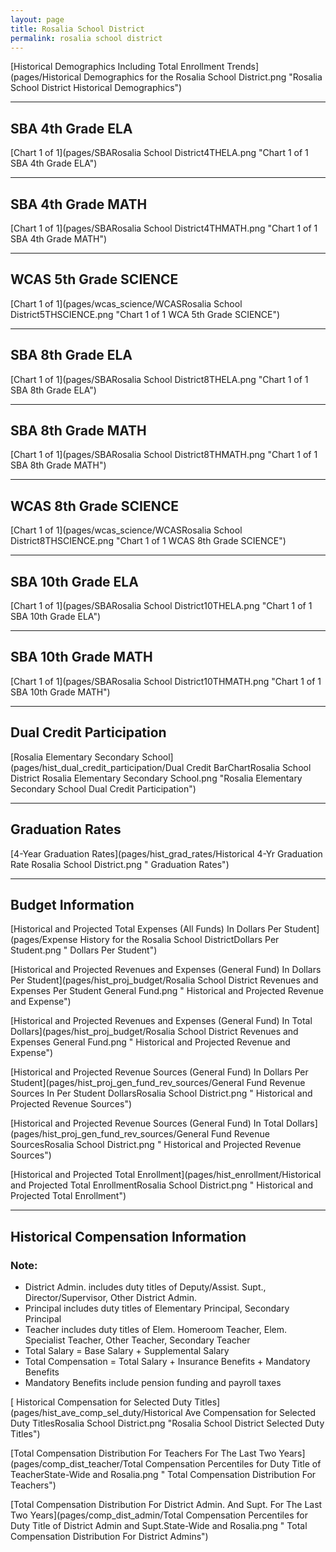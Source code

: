 ```yaml
---
layout: page
title: Rosalia School District
permalink: rosalia school district
---
```



[Historical Demographics Including Total Enrollment Trends](pages/Historical Demographics for the Rosalia School District.png "Rosalia School District Historical Demographics")

___

## SBA 4th Grade ELA

[Chart 1 of 1](pages/SBARosalia School District4THELA.png "Chart 1 of 1 SBA 4th Grade ELA")


___

## SBA 4th Grade MATH

[Chart 1 of 1](pages/SBARosalia School District4THMATH.png "Chart 1 of 1 SBA 4th Grade MATH")


___

## WCAS 5th Grade SCIENCE

[Chart 1 of 1](pages/wcas_science/WCASRosalia School District5THSCIENCE.png "Chart 1 of 1 WCA 5th Grade SCIENCE")


___

## SBA 8th Grade ELA

[Chart 1 of 1](pages/SBARosalia School District8THELA.png "Chart 1 of 1 SBA 8th Grade ELA")


___

## SBA 8th Grade MATH

[Chart 1 of 1](pages/SBARosalia School District8THMATH.png "Chart 1 of 1 SBA 8th Grade MATH")


___

## WCAS 8th Grade SCIENCE

[Chart 1 of 1](pages/wcas_science/WCASRosalia School District8THSCIENCE.png "Chart 1 of 1 WCAS 8th Grade SCIENCE")


___

## SBA 10th Grade ELA

[Chart 1 of 1](pages/SBARosalia School District10THELA.png "Chart 1 of 1 SBA 10th Grade ELA")


___

## SBA 10th Grade MATH

[Chart 1 of 1](pages/SBARosalia School District10THMATH.png "Chart 1 of 1 SBA 10th Grade MATH")


___

## Dual Credit Participation

[Rosalia Elementary   Secondary School](pages/hist_dual_credit_participation/Dual Credit BarChartRosalia School District Rosalia Elementary   Secondary School.png "Rosalia Elementary   Secondary School Dual Credit Participation")


___

## Graduation Rates

[4-Year Graduation Rates](pages/hist_grad_rates/Historical 4-Yr Graduation Rate Rosalia School District.png " Graduation Rates")


___

## Budget Information

[Historical and Projected Total Expenses (All Funds) In Dollars Per Student](pages/Expense History for the Rosalia School DistrictDollars Per Student.png " Dollars Per Student")

[Historical and Projected Revenues and Expenses (General Fund) In Dollars Per Student](pages/hist_proj_budget/Rosalia School District Revenues and Expenses Per Student General Fund.png " Historical and Projected Revenue and Expense")

[Historical and Projected Revenues and Expenses (General Fund) In Total Dollars](pages/hist_proj_budget/Rosalia School District Revenues and Expenses General Fund.png " Historical and Projected Revenue and Expense")

[Historical and Projected Revenue Sources (General Fund) In Dollars Per Student](pages/hist_proj_gen_fund_rev_sources/General Fund Revenue Sources In Per Student DollarsRosalia School District.png " Historical and Projected Revenue Sources")

[Historical and Projected Revenue Sources (General Fund) In Total Dollars](pages/hist_proj_gen_fund_rev_sources/General Fund Revenue SourcesRosalia School District.png " Historical and Projected Revenue Sources")

[Historical and Projected Total Enrollment](pages/hist_enrollment/Historical and Projected Total EnrollmentRosalia School District.png " Historical and Projected Total Enrollment")


___

## Historical Compensation Information
### Note:
- District Admin. includes duty titles of Deputy/Assist. Supt., Director/Supervisor, Other District Admin.
- Principal includes duty titles of Elementary Principal, Secondary Principal
- Teacher includes duty titles of Elem. Homeroom Teacher, Elem. Specialist Teacher, Other Teacher, Secondary Teacher
- Total Salary = Base Salary + Supplemental Salary
- Total Compensation = Total Salary + Insurance Benefits + Mandatory Benefits
- Mandatory Benefits include pension funding and payroll taxes

[ Historical Compensation for Selected Duty Titles](pages/hist_ave_comp_sel_duty/Historical Ave Compensation for Selected Duty TitlesRosalia School District.png "Rosalia School District Selected Duty Titles")

[Total Compensation Distribution For Teachers For The Last Two Years](pages/comp_dist_teacher/Total Compensation Percentiles for Duty Title of TeacherState-Wide and Rosalia.png " Total Compensation Distribution For Teachers")

[Total Compensation Distribution For District Admin. And Supt. For The Last Two Years](pages/comp_dist_admin/Total Compensation Percentiles for Duty Title of District Admin and Supt.State-Wide and Rosalia.png " Total Compensation Distribution For District Admins")

